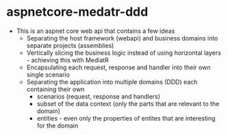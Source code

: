 # aspnetcore-medatr-ddd

* This is an aspnet core web api that contains a few ideas
  * Separating the host framework (webapi) and business domains into separate projects (assemblies)
  * Vertically slicing the business logic instead of using horizontal layers - achieving this with MediatR
  * Encapsulating each request, response and handler into their own single scenario
  * Separating the application into multiple domains (DDD) each containing their own 
    * scenarios (request, response and handlers)
    * subset of the data context (only the parts that are relevant to the domain)
    * entities - even only the properties of entites that are interesting for the domain
